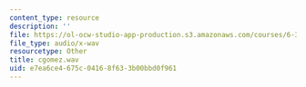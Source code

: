 ```yaml
---
content_type: resource
description: ''
file: https://ol-ocw-studio-app-production.s3.amazonaws.com/courses/6-341-discrete-time-signal-processing-fall-2005/e7ea6ce4675c04168f633b00bbd0f961_cgomez.wav
file_type: audio/x-wav
resourcetype: Other
title: cgomez.wav
uid: e7ea6ce4-675c-0416-8f63-3b00bbd0f961
---
```

